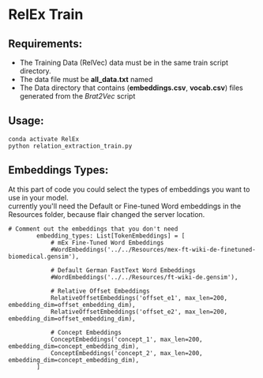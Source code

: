 # RelEx Train
## Requirements:
* The Training Data (RelVec) data must be in the same train script directory.
* The data file must be **all_data.txt** named
* The Data directory that contains (**embeddings.csv**, **vocab.csv**) files generated from the *Brat2Vec* script

## Usage:
```
conda activate RelEx
python relation_extraction_train.py
```

## Embeddings Types:
At this part of code you could select the types of embeddings you want to use in your model. <br>
currently you'll need the Default or Fine-tuned Word embeddings in the Resources folder, because flair changed the server location.
```
# Comment out the embeddings that you don't need
        embedding_types: List[TokenEmbeddings] = [
            # mEx Fine-Tuned Word Embeddings
            #WordEmbeddings('../../Resources/mex-ft-wiki-de-finetuned-biomedical.gensim'),

            # Default German FastText Word Embeddings
            #WordEmbeddings('../../Resources/ft-wiki-de.gensim'),

            # Relative Offset Embeddings
            RelativeOffsetEmbeddings('offset_e1', max_len=200, embedding_dim=offset_embedding_dim),
            RelativeOffsetEmbeddings('offset_e2', max_len=200, embedding_dim=offset_embedding_dim),

            # Concept Embeddings
            ConceptEmbeddings('concept_1', max_len=200, embedding_dim=concept_embedding_dim),
            ConceptEmbeddings('concept_2', max_len=200, embedding_dim=concept_embedding_dim),
        ]
```